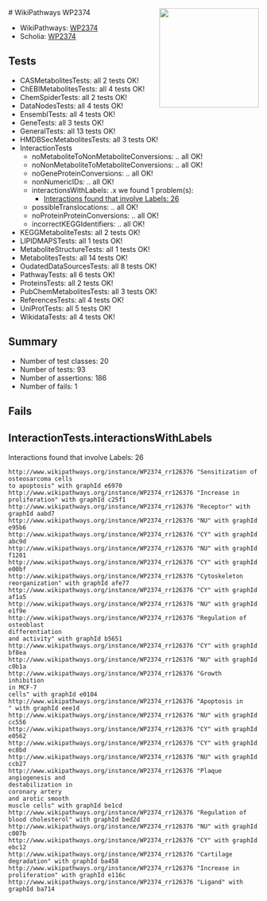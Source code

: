 <img style="float: right; width: 200px" src="https://upload.wikimedia.org/wikipedia/commons/thumb/8/83/Wplogo_with_text_500.png/640px-Wplogo_with_text_500.png" />
# WikiPathways WP2374

* WikiPathways: [WP2374](https://wikipathways.org/pathways/WP2374)
* Scholia: [WP2374](https://scholia.toolforge.org/wikipathways/WP2374)
## Tests
* CASMetabolitesTests: all 2 tests OK!
* ChEBIMetabolitesTests: all 4 tests OK!
* ChemSpiderTests: all 2 tests OK!
* DataNodesTests: all 4 tests OK!
* EnsemblTests: all 4 tests OK!
* GeneTests: all 3 tests OK!
* GeneralTests: all 13 tests OK!
* HMDBSecMetabolitesTests: all 3 tests OK!
* InteractionTests
    * noMetaboliteToNonMetaboliteConversions: .. all OK!
    * noNonMetaboliteToMetaboliteConversions: .. all OK!
    * noGeneProteinConversions: .. all OK!
    * nonNumericIDs: .. all OK!
    * interactionsWithLabels: .x we found 1 problem(s):
        * [Interactions found that involve Labels: 26](#fe97a8dd)
    * possibleTranslocations: .. all OK!
    * noProteinProteinConversions: .. all OK!
    * incorrectKEGGIdentifiers: .. all OK!
* KEGGMetaboliteTests: all 2 tests OK!
* LIPIDMAPSTests: all 1 tests OK!
* MetaboliteStructureTests: all 1 tests OK!
* MetabolitesTests: all 14 tests OK!
* OudatedDataSourcesTests: all 8 tests OK!
* PathwayTests: all 6 tests OK!
* ProteinsTests: all 2 tests OK!
* PubChemMetabolitesTests: all 3 tests OK!
* ReferencesTests: all 4 tests OK!
* UniProtTests: all 5 tests OK!
* WikidataTests: all 4 tests OK!


## Summary

* Number of test classes: 20
* Number of tests: 93
* Number of assertions: 186
* Number of fails: 1

## Fails

<a name="fe97a8dd" />

## InteractionTests.interactionsWithLabels

Interactions found that involve Labels: 26
```
http://www.wikipathways.org/instance/WP2374_rr126376 "Sensitization of 
osteosarcoma cells
to apoptosis" with graphId e6970
http://www.wikipathways.org/instance/WP2374_rr126376 "Increase in 
proliferation" with graphId c25f1
http://www.wikipathways.org/instance/WP2374_rr126376 "Receptor" with graphId aabd7
http://www.wikipathways.org/instance/WP2374_rr126376 "NU" with graphId e95b6
http://www.wikipathways.org/instance/WP2374_rr126376 "CY" with graphId abc9d
http://www.wikipathways.org/instance/WP2374_rr126376 "NU" with graphId f1201
http://www.wikipathways.org/instance/WP2374_rr126376 "CY" with graphId e00bf
http://www.wikipathways.org/instance/WP2374_rr126376 "Cytoskeleton
reorganization" with graphId afe77
http://www.wikipathways.org/instance/WP2374_rr126376 "CY" with graphId af1a5
http://www.wikipathways.org/instance/WP2374_rr126376 "NU" with graphId e1f9e
http://www.wikipathways.org/instance/WP2374_rr126376 "Regulation of 
osteoblast
differentiation
and activity" with graphId b5651
http://www.wikipathways.org/instance/WP2374_rr126376 "CY" with graphId bf8ea
http://www.wikipathways.org/instance/WP2374_rr126376 "NU" with graphId c0b1a
http://www.wikipathways.org/instance/WP2374_rr126376 "Growth
inhibition
in MCF-7
cells" with graphId e0104
http://www.wikipathways.org/instance/WP2374_rr126376 "Apoptosis in 
" with graphId eee1d
http://www.wikipathways.org/instance/WP2374_rr126376 "NU" with graphId cc556
http://www.wikipathways.org/instance/WP2374_rr126376 "CY" with graphId e0562
http://www.wikipathways.org/instance/WP2374_rr126376 "CY" with graphId ec8bd
http://www.wikipathways.org/instance/WP2374_rr126376 "NU" with graphId ccb27
http://www.wikipathways.org/instance/WP2374_rr126376 "Plaque
angiogenesis and 
destabilization in
coronary artery
and arotic smooth
muscle cells" with graphId be1cd
http://www.wikipathways.org/instance/WP2374_rr126376 "Regulation of
blood cholesterol" with graphId bed2d
http://www.wikipathways.org/instance/WP2374_rr126376 "NU" with graphId c007b
http://www.wikipathways.org/instance/WP2374_rr126376 "CY" with graphId ebc12
http://www.wikipathways.org/instance/WP2374_rr126376 "Cartilage
degradation" with graphId ba458
http://www.wikipathways.org/instance/WP2374_rr126376 "Increase in 
proliferation" with graphId e116c
http://www.wikipathways.org/instance/WP2374_rr126376 "Ligand" with graphId ba714
```

